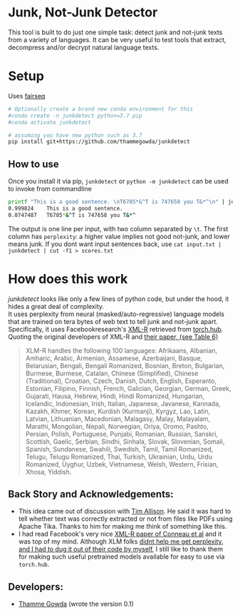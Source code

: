 # Junk, Not-Junk Detector

This tool is built to do just one simple task: detect junk and not-junk texts from a variety of languages.
It can be very useful to test tools that extract, decompress and/or decrypt natural language texts.


# Setup
Uses [fairseq](https://github.com/pytorch/fairseq)

```bash
# Optionally create a brand new conda environment for this
#conda create -n junkdetect python=3.7 pip 
#conda activate junkdetect

# assuming you have new python such as 3.7
pip install git+https://github.com/thammegowda/junkdetect

```
## How to use
Once you install it via pip, `junkdetect` or `python -m junkdetect` can be used to invoke from commandline
```bash
printf "This is a good sentence. \nT6785*&^T is 747658 you T&*^\n" | junkdetect
0.999824	This is a good sentence.
0.0747487	T6785*&^T is 747658 you T&*^
```
The output is one line per input, with two column separated  by `\t`. 
The first column has `perplexity`: a higher value implies not good not-junk, and lower means junk.
If you dont want input sentences back, use `cat input.txt | junkdetect | cut -f1 > scores.txt`

# How does this work
*junkdetect* looks like only a few lines of python code, but under the hood, it hides a great deal of complexity.  
It uses perplexity from neural (masked/auto-regressive) language models that are trained on tera bytes of web text
to tell junk and not-junk apart.   
Specifically, it uses Facebookresearch's [XML-R](https://github.com/facebookresearch/XLM/) retrieved from [torch.hub](https://pytorch.org/hub/).
Quoting the original developers of XML-R and [their paper, (see Table 6)](https://arxiv.org/pdf/1911.02116.pdf)
> XLM-R handles the following 100 languages: Afrikaans, Albanian, Amharic, Arabic, Armenian, Assamese, Azerbaijani, Basque, Belarusian, Bengali, Bengali Romanized, Bosnian, Breton, Bulgarian, Burmese, Burmese, Catalan, Chinese (Simplified), Chinese (Traditional), Croatian, Czech, Danish, Dutch, English, Esperanto, Estonian, Filipino, Finnish, French, Galician, Georgian, German, Greek, Gujarati, Hausa, Hebrew, Hindi, Hindi Romanized, Hungarian, Icelandic, Indonesian, Irish, Italian, Japanese, Javanese, Kannada, Kazakh, Khmer, Korean, Kurdish (Kurmanji), Kyrgyz, Lao, Latin, Latvian, Lithuanian, Macedonian, Malagasy, Malay, Malayalam, Marathi, Mongolian, Nepali, Norwegian, Oriya, Oromo, Pashto, Persian, Polish, Portuguese, Punjabi, Romanian, Russian, Sanskri, Scottish, Gaelic, Serbian, Sindhi, Sinhala, Slovak, Slovenian, Somali, Spanish, Sundanese, Swahili, Swedish, Tamil, Tamil Romanized, Telugu, Telugu Romanized, Thai, Turkish, Ukrainian, Urdu, Urdu Romanized, Uyghur, Uzbek, Vietnamese, Welsh, Western, Frisian, Xhosa, Yiddish.


## Back Story and Acknowledgements:
- This idea came out of discussion with [Tim Allison](https://twitter.com/_tallison).
He said it was hard to tell whether text was correctly extracted or not from files like PDFs using Apache Tika.
Thanks to him for making me think of something like this.
- I had read Facebook's very nice [XML-R paper of Conneau et al](https://arxiv.org/abs/1911.02116) and it was top of my mind. 
Although XLM folks [didnt help me get perplexity, and I had to dug it out of their code by myself](https://github.com/facebookresearch/XLM/issues/272), 
 I still like to thank them for making such useful pretrained models available for easy to use via `torch.hub`.

## Developers:
- [Thamme Gowda](https://twitter.com/thammegowda)  (wrote the version 0.1)
